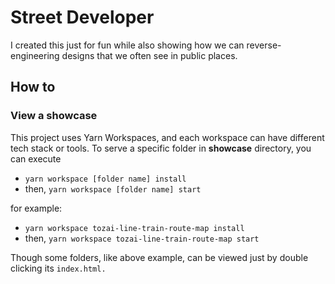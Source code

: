 # Street Developer

I created this just for fun while also showing how we can reverse-engineering designs that we often see in public places.

## How to

### View a showcase

This project uses Yarn Workspaces, and each workspace can have different tech stack or tools. To serve a specific folder in **showcase** directory, you can execute

- `yarn workspace [folder name] install`
- then, `yarn workspace [folder name] start`

for example:

- `yarn workspace tozai-line-train-route-map install`
- then, `yarn workspace tozai-line-train-route-map start`

Though some folders, like above example, can be viewed just by double clicking its `index.html.`
